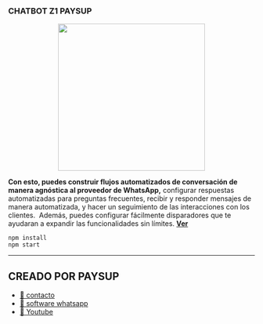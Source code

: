 ### CHATBOT Z1 PAYSUP

<p align="center">
  <img width="300" src="https://i.imgur.com/Oauef6t.png">
</p>


**Con esto, puedes construir flujos automatizados de conversación de manera agnóstica al proveedor de WhatsApp,** configurar respuestas automatizadas para preguntas frecuentes, recibir y responder mensajes de manera automatizada, y hacer un seguimiento de las interacciones con los clientes.  Además, puedes configurar fácilmente disparadores que te ayudaran a expandir las funcionalidades sin límites. **[Ver](https://z1.pe/)**


```
npm install
npm start
```

---
## CREADO POR PAYSUP
- [📄 contacto ](https://wa.link/gnbfm6)
- [🚀 software whatsapp](https://z1.pe/)
- [🎥 Youtube](https://www.youtube.com/@programacionwebfacil) 
 
 <style> README.md { 
color:red
 }       <style>
